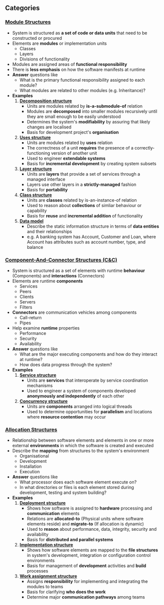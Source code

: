 ## Categories

### [Module Structures](#)
- System is structured as **a set of code or data units** that need to be constructed or procured
- Elements are **modules** or implementation units
   - Classes
   - Layers
   - Divisions of functionality
- Modules are assigned areas of **functional responsibility**
- There is **less emphasis** on how the software manifests at runtime
- **Answer** questions like
   - What is the primary functional responsibility assigned to each module?
   - What modules are related to other modules (e.g. Inheritance)?
- **Examples**
   1. [**Decomposition structure**](#)
      - Units are modules related by **is-a-submodule-of** relation
      - Modules are **decomposed** into smaller modules recursively until they are small enough to be easily understood
      - Determines the system's **modifiability** by assuring that likely changes are localised 
      - Basis for development project's **organisation**
   2. [**Uses structure**](#)
      - Units are modules related by **uses** relation
      - The correctness of a unit **requires** the presence of a correctly-functioning version of another unit
      - Used to engineer **extendable systems**
      - Basis for **incremental development** by creating system subsets
   3. [**Layer structure**](#)
      - Units are **layers** that provide a set of services through a managed interface
      - Layers use other layers in a **strictly-managed** fashion
      - Basis for **portability**
   4. [**Class structure**](#)
      - Units are **classes** related by is-an-instance-of relation 
      - Used to reason about **collections** of simliar behaviour or capability
      - Basis for **reuse** and **incremental addition** of functionality
   5. [**Data model**](#)
      - Describe the static information structure in terms of **data entities** and their relationships
      - e.g. A banking system has Account, Customer and Loan, where Account has attributes such as account number, type, and balance

### [Component-And-Connector Structures (C&C)](#)
- System is structured as a set of elements with runtime **behaviour** (Components) and **interactions** (Connectors)
- Elements are runtime **components**
   - Services
   - Peers
   - Clients
   - Servers
   - Filters
- **Connectors** are communication vehicles among components
   - Call-return
   - Pipes
- Help examine **runtime** properties 
   - Performance
   - Security
   - Availability
- **Answer** questions like
   - What are the major executing components and how do they interact at runtime?
   - How does data progress through the system?
- **Examples**
   1. [**Service structure**](#)
      - Units are **services** that interoperate by service coordination mechanisms
      - Used to engineer a system of components developed **anonymously and independently** of each other
   2. [**Concurrency structure**](#)
      - Units are **components** arranged into logical threads
      - Used to determine opportunities for **parallelism** and locations where **resource contention** may occur

### [Allocation Structures](#)
- Relationship between software elements and elements in one or more external **environments** in which the software is created and executed
- Describe the **mapping** from structures to the system's environment
   - Organisational
   - Development
   - Installation
   - Execution
- **Answer** questions like
   - What processor does each software element execute on?
   - In what directories or files is each element stored during development, testing and system building?
- **Examples**
   1. [**Deployment structure**](#)
      - Shows how software is assigned to **hardware** processing and **communication** elements
      - Relations are **allocated-to** (Physical units where software elements reside) and **migrate-to** (If allocation is dynamic)
      - Used to **reason** about performance, data, integrity, security and availability
      - Basis for **distributed and parallel systems**
   2. [**Implementation structure**](#)
      - Shows how software elements are mapped to the **file structures** in system's development, integration or configuration control environments
      - Basis for management of **development** activities and **build** processes
   3. [**Work assignment structure**](#)
      - Assigns **responsibility** for implementing and integrating the modules to teams
      - Basis for clarifying **who does the work**
      - Determine major **communication pathways** among teams

